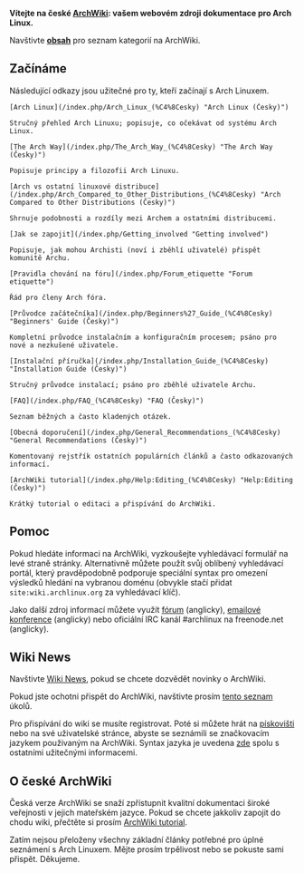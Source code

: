 **Vítejte na české [ArchWiki](/index.php/ArchWiki:About "ArchWiki:About"): vašem webovém zdroji dokumentace pro Arch Linux.**

Navštivte **[obsah](/index.php/Table_of_Contents_(%C4%8Cesky) "Table of Contents (Česky)")** pro seznam kategorií na ArchWiki.

## Začínáme

Následující odkazy jsou užitečné pro ty, kteří začínají s Arch Linuxem.

	[Arch Linux](/index.php/Arch_Linux_(%C4%8Cesky) "Arch Linux (Česky)")

	Stručný přehled Arch Linuxu; popisuje, co očekávat od systému Arch Linux.

	[The Arch Way](/index.php/The_Arch_Way_(%C4%8Cesky) "The Arch Way (Česky)")

	Popisuje principy a filozofii Arch Linuxu.

	[Arch vs ostatní linuxové distribuce](/index.php/Arch_Compared_to_Other_Distributions_(%C4%8Cesky) "Arch Compared to Other Distributions (Česky)")

	Shrnuje podobnosti a rozdíly mezi Archem a ostatními distribucemi.

	[Jak se zapojit](/index.php/Getting_involved "Getting involved")

	Popisuje, jak mohou Archisti (noví i zběhlí uživatelé) přispět komunitě Archu.

	[Pravidla chování na fóru](/index.php/Forum_etiquette "Forum etiquette")

	Řád pro členy Arch fóra.

	[Průvodce začátečníka](/index.php/Beginners%27_Guide_(%C4%8Cesky) "Beginners' Guide (Česky)")

	Kompletní průvodce instalačním a konfiguračním procesem; psáno pro nové a nezkušené uživatele.

	[Instalační příručka](/index.php/Installation_Guide_(%C4%8Cesky) "Installation Guide (Česky)")

	Stručný průvodce instalací; psáno pro zběhlé uživatele Archu.

	[FAQ](/index.php/FAQ_(%C4%8Cesky) "FAQ (Česky)")

	Seznam běžných a často kladených otázek.

	[Obecná doporučení](/index.php/General_Recommendations_(%C4%8Cesky) "General Recommendations (Česky)")

	Komentovaný rejstřík ostatních populárních článků a často odkazovaných informací.

	[ArchWiki tutorial](/index.php/Help:Editing_(%C4%8Cesky) "Help:Editing (Česky)")

	Krátký tutorial o editaci a přispívání do ArchWiki.

## Pomoc

Pokud hledáte informaci na ArchWiki, vyzkoušejte vyhledávací formulář na levé straně stránky. Alternativně můžete použít svůj oblíbený vyhledávací portál, který pravděpodobně podporuje speciální syntax pro omezení výsledků hledání na vybranou doménu (obvykle stačí přidat `site:wiki.archlinux.org` za vyhledávací klíč).

Jako další zdroj informací můžete využít [fórum](https://bbs.archlinux.org/) (anglicky), [emailové konference](https://www.archlinux.org/mailman/listinfo/) (anglicky) nebo oficiální IRC kanál #archlinux na freenode.net (anglicky).

## Wiki News

Navštivte [Wiki News](/index.php/Wiki_News "Wiki News"), pokud se chcete dozvědět novinky o ArchWiki.

Pokud jste ochotni přispět do ArchWiki, navštivte prosím [tento seznam](/index.php/ArchWiki:Contributing "ArchWiki:Contributing") úkolů.

Pro přispívání do wiki se musíte registrovat. Poté si můžete hrát na [pískovišti](/index.php/Sandbox "Sandbox") nebo na své uživatelské stránce, abyste se seznámili se značkovacím jazykem použivaným na ArchWiki. Syntax jazyka je uvedena [zde](/index.php/Category:Help "Category:Help") spolu s ostatními užitečnými informacemi.

## O české ArchWiki

Česká verze ArchWiki se snaží zpřístupnit kvalitní dokumentaci široké veřejnosti v jejich mateřském jazyce. Pokud se chcete jakkoliv zapojit do chodu wiki, přečtěte si prosím [ArchWiki tutorial](/index.php/ArchWiki_tutori%C3%A1l "ArchWiki tutoriál").

Zatím nejsou přeloženy všechny základní články potřebné pro úplné seznámení s Arch Linuxem. Mějte prosím trpělivost nebo se pokuste sami přispět. Děkujeme.